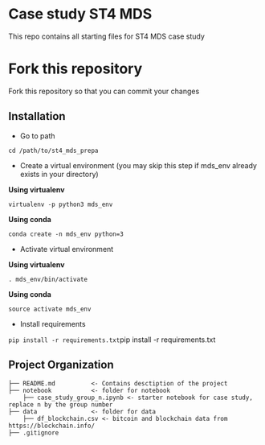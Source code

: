 # Case study ST4 MDS
This repo contains all starting files for ST4 MDS case study

# Fork this repository
Fork this repository so that you can commit your changes

## Installation

* Go to path

`cd /path/to/st4_mds_prepa`

* Create a virtual environment (you may skip this step if mds_env already exists in your directory)

**Using virtualenv**

`virtualenv -p python3 mds_env`

**Using conda**

`conda create -n mds_env python=3`

* Activate virtual environment

**Using virtualenv**

`. mds_env/bin/activate`

**Using conda**

`source activate mds_env`

* Install requirements

`pip install -r requirements.txt`pip install -r requirements.txt


## Project Organization

    ├── README.md          <- Contains desctiption of the project
    ├── notebook           <- folder for notebook
        ├── case_study_group_n.ipynb <- starter notebook for case study, replace n by the group number
    ├── data               <- folder for data
        ├── df_blockchain.csv <- bitcoin and blockchain data from https://blockchain.info/
    ├── .gitignore
